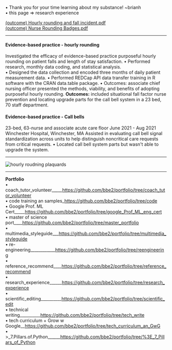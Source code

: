 • Thank you for your time learning about my substance! ~brianh  
• this page => research experience  


[(outcome) Hourly rounding and fall incident.pdf](https://github.com/bbe2/portfolio/files/10232567/outcome.Hourly.rounding.and.fall.incident.pdf)  
[(outcome) Nurse Rounding Badges.pdf](https://github.com/bbe2/portfolio/files/10232564/outcome.Nurse.Rounding.Badges.pdf)  

---------

#### Evidence-based practice - hourly rounding
Investigated the efficacy of evidence-based practice purposeful hourly rounding on patient falls and length of stay satisfaction.
•	Performed research, monthly data coding, and statistical analysis.  
•	Designed the data collection and encoded three months of daily patient measurement data.
•	Performed REDCap API data transfer training in R software with the CRAN data.table package.
•	Outcomes: associate chief nursing officer presented the methods, viability, and benefits of adopting purposeful hourly rounding.
**Outcomes:** included situational fall factor nurse prevention and locating upgrade parts for the call bell system in a 23 bed, 70 staff department.  

#### Evidence-based practice - Call bells
23-bed, 63-nurse and associate acute care floor	June 2021 - Aug 2021
			Winchester Hospital, Winchester, MA	
			Assisted in evaluating call bell signal standardization across units to help distinguish noncritical care requests from critical requests.
•	Located call bell system parts but wasn't able to upgrade the system.


------------
![hourly roudning plaquards](https://user-images.githubusercontent.com/59778456/193832448-9cc02c3a-94da-44a8-a3f4-7f05582d64c8.JPG)

--------------

**Portfolio**  
• coach_tutor_volunteer_____https://github.com/bbe2/portfolio/tree/coach_tutor_volunteer  
• code training an samples_https://github.com/bbe2/portfolio/tree/code  
• Google Prof. ML Cert_____https://github.com/bbe2/portfolio/tree/google_Prof_ML_eng_cert  
• master of science port____https://github.com/bbe2/portfolio/tree/master_portfolio  
• multimedia_styleguide___https://github.com/bbe2/portfolio/tree/multimedia_styleguide  
• re-engineering____________https://github.com/bbe2/portfolio/tree/reengineering  
• reference_recommend____https://github.com/bbe2/portfolio/tree/reference_recommend  
• research_experience______https://github.com/bbe2/portfolio/tree/research_experience  
• scientific_editing__________https://github.com/bbe2/portfolio/tree/scientific_edit  
• technical writing__________https://github.com/bbe2/portfolio/tree/tech_write  
• tech curriculum + Grow w Google__https://github.com/bbe2/portfolio/tree/tech_curriculum_an_GwG  
• >_7.Pillars.of.Python______https://github.com/bbe2/portfolio/tree/%3E_7_Pillars_of_Python 
